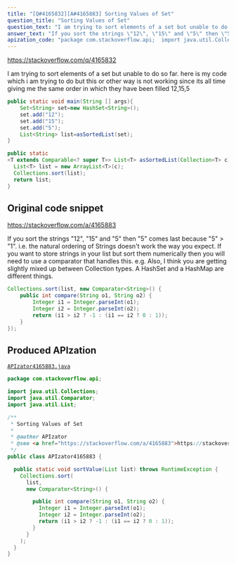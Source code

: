 ```yaml
---
title: "[Q#4165832][A#4165883] Sorting Values of Set"
question_title: "Sorting Values of Set"
question_text: "I am trying to sort elements of a set but unable to do so far. here is my code which i am trying to do but this or other way is not working since its all time giving me the same order in which they have been filled 12,15,5"
answer_text: "If you sort the strings \"12\", \"15\" and \"5\" then \"5\" comes last because \"5\" > \"1\". i.e. the natural ordering of Strings doesn't work the way you expect. If you want to store strings in your list but sort them numerically then you will need to use a comparator that handles this. e.g. Also, I think you are getting slightly mixed up between Collection types. A HashSet and a HashMap are different things."
apization_code: "package com.stackoverflow.api;  import java.util.Collections; import java.util.Comparator; import java.util.List;  /**  * Sorting Values of Set  *  * @author APIzator  * @see <a href=\"https://stackoverflow.com/a/4165883\">https://stackoverflow.com/a/4165883</a>  */ public class APIzator4165883 {    public static void sortValue(List list) throws RuntimeException {     Collections.sort(       list,       new Comparator<String>() {          public int compare(String o1, String o2) {           Integer i1 = Integer.parseInt(o1);           Integer i2 = Integer.parseInt(o2);           return (i1 > i2 ? -1 : (i1 == i2 ? 0 : 1));         }       }     );   } }"
---
```


https://stackoverflow.com/q/4165832

I am trying to sort elements of a set but unable to do so far.
here is my code which i am trying to do
but this or other way is not working since its all time giving me the same order in which they have been filled
12,15,5


```java
public static void main(String [] args){
    Set<String> set=new HashSet<String>();
    set.add("12");
    set.add("15");
    set.add("5");
    List<String> list=asSortedList(set);
}

public static
<T extends Comparable<? super T>> List<T> asSortedList(Collection<T> c) {
  List<T> list = new ArrayList<T>(c);
  Collections.sort(list);
  return list;
}
```


## Original code snippet

https://stackoverflow.com/a/4165883

If you sort the strings &quot;12&quot;, &quot;15&quot; and &quot;5&quot; then &quot;5&quot; comes last because &quot;5&quot; &gt; &quot;1&quot;. i.e. the natural ordering of Strings doesn&#x27;t work the way you expect.
If you want to store strings in your list but sort them numerically then you will need to use a comparator that handles this. e.g.
Also, I think you are getting slightly mixed up between Collection types. A HashSet and a HashMap are different things.

```java
Collections.sort(list, new Comparator<String>() {
    public int compare(String o1, String o2) {
        Integer i1 = Integer.parseInt(o1);
        Integer i2 = Integer.parseInt(o2);
        return (i1 > i2 ? -1 : (i1 == i2 ? 0 : 1));
    }
});
```

## Produced APIzation

[`APIzator4165883.java`](https://github.com/pasqualesalza/apization-temp-data/raw/master/apizations/java/APIzator4165883.java)

```java
package com.stackoverflow.api;

import java.util.Collections;
import java.util.Comparator;
import java.util.List;

/**
 * Sorting Values of Set
 *
 * @author APIzator
 * @see <a href="https://stackoverflow.com/a/4165883">https://stackoverflow.com/a/4165883</a>
 */
public class APIzator4165883 {

  public static void sortValue(List list) throws RuntimeException {
    Collections.sort(
      list,
      new Comparator<String>() {

        public int compare(String o1, String o2) {
          Integer i1 = Integer.parseInt(o1);
          Integer i2 = Integer.parseInt(o2);
          return (i1 > i2 ? -1 : (i1 == i2 ? 0 : 1));
        }
      }
    );
  }
}

```